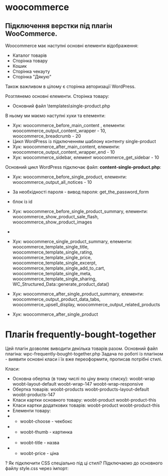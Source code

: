 # woocommerce
## Підключення верстки під плагін WooCommerce.
Woocommerce має наступні основні елементи відображення:
* Каталог товарів
* Сторінка товару
* Кошик
* Сторінка чекауту
* Сторінка "Дякую"

Також важливом в цілому є сторінка авторизації WordPress.  

Розглянемо основні елементи.
Сторінка товару:
* Основний файл \templates\single-product.php

В ньому ми маємо наступні хуки та елементи:
* Хук: woocommerce_before_main_content , елементи: woocommerce_output_content_wrapper - 10, woocommerce_breadcrumb - 20
* Цикл WordPress із підключенням шаблону контенту single-product
* Хук: woocommerce_after_main_content, елементи: woocommerce_output_content_wrapper_end - 10
* Хук: woocommerce_sidebar, елемент woocommerce_get_sidebar - 10


Основний цикл WordPress підключає файл:
**content-single-product.php**:
* Хук: woocommerce_before_single_product, елементи: woocommerce_output_all_notices - 10
* За необхідності пароля - вивод пароля: get_the_password_form
* блок із id
* Хук: woocommerce_before_single_product_summary, елементи: woocommerce_show_product_sale_flash, woocommerce_show_product_images

* 	<div class="summary entry-summary">
* Хук: woocommerce_single_product_summary, елементи: woocommerce_template_single_title, woocommerce_template_single_rating, woocommerce_template_single_price, woocommerce_template_single_excerpt, woocommerce_template_single_add_to_cart, woocommerce_template_single_meta, woocommerce_template_single_sharing, WC_Structured_Data::generate_product_data()
* Хук: woocommerce_after_single_product_summary, елементи: woocommerce_output_product_data_tabs, woocommerce_upsell_display, woocommerce_output_related_products
* Хук: woocommerce_after_single_product

# Плагін frequently-bought-together
Цей плагін дозволяє виводити декілька товарів разом.
Основний файл плагіна: wpc-frequently-bought-together.php
Задача по роботі із плагіном - виявити основні класи і їх вже переоформити, прописав потрібні стилі.

Класи:  
* Основна обертка (в тому числі по ціну внизу списку): woobt-wrap woobt-layout-default woobt-wrap-147 woobt-wrap-responsive
* Обертка товарів: woobt-products woobt-products-layout-default woobt-products-147
* Класи картки основного товару: woobt-product woobt-product-this
* Класи картки додаткових товарів: woobt-product woobt-product-this
* Елементи товару:
* * woobt-choose - чекбокс
* * woobt-thumb - картинка
* * woobt-title - назва
* * woobt-price - ціна

? Як підключити CSS спеціально під ці стилі?
Підключаємо до основного файлу style.css через імпорт: 

